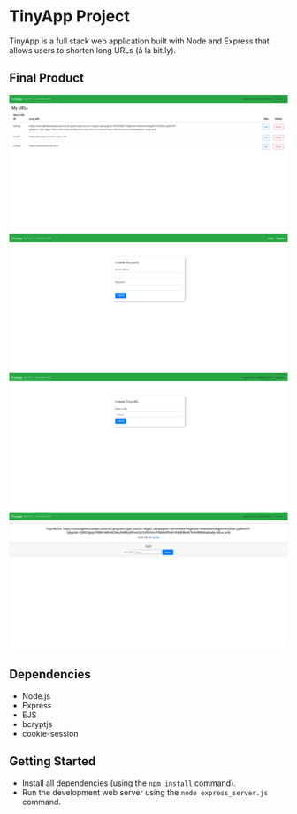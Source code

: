 # TinyApp Project

TinyApp is a full stack web application built with Node and Express that allows users to shorten long URLs (à la bit.ly).

## Final Product

!["Screenshot of urls page"](https://github.com/Marpace/tinyapp/blob/master/docs/urls-page.png?raw=true)
!["Screenshot of register-page"](https://github.com/Marpace/tinyapp/blob/master/docs/register-page.png?raw=true)
!["Screenshot of create-new-url page"](https://github.com/Marpace/tinyapp/blob/master/docs/create-url-page.png?raw=true)
!["Screenshot of url-edit page"](https://github.com/Marpace/tinyapp/blob/master/docs/url-edit-page.png?raw=true)

## Dependencies

- Node.js
- Express
- EJS
- bcryptjs
- cookie-session

## Getting Started

- Install all dependencies (using the `npm install` command).
- Run the development web server using the `node express_server.js` command.